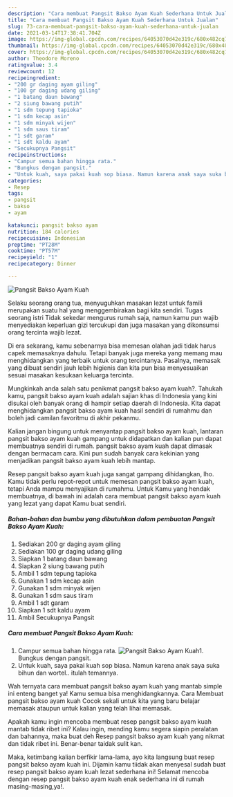 ```yaml
---
description: "Cara membuat Pangsit Bakso Ayam Kuah Sederhana Untuk Jualan"
title: "Cara membuat Pangsit Bakso Ayam Kuah Sederhana Untuk Jualan"
slug: 73-cara-membuat-pangsit-bakso-ayam-kuah-sederhana-untuk-jualan
date: 2021-03-14T17:38:41.704Z
image: https://img-global.cpcdn.com/recipes/64053070d42e319c/680x482cq70/pangsit-bakso-ayam-kuah-foto-resep-utama.jpg
thumbnail: https://img-global.cpcdn.com/recipes/64053070d42e319c/680x482cq70/pangsit-bakso-ayam-kuah-foto-resep-utama.jpg
cover: https://img-global.cpcdn.com/recipes/64053070d42e319c/680x482cq70/pangsit-bakso-ayam-kuah-foto-resep-utama.jpg
author: Theodore Moreno
ratingvalue: 3.4
reviewcount: 12
recipeingredient:
- "200 gr daging ayam giling"
- "100 gr daging udang giling"
- "1 batang daun bawang"
- "2 siung bawang putih"
- "1 sdm tepung tapioka"
- "1 sdm kecap asin"
- "1 sdm minyak wijen"
- "1 sdm saus tiram"
- "1 sdt garam"
- "1 sdt kaldu ayam"
- "Secukupnya Pangsit"
recipeinstructions:
- "Campur semua bahan hingga rata."
- "Bungkus dengan pangsit."
- "Untuk kuah, saya pakai kuah sop biasa. Namun karena anak saya suka bihun dan wortel.. itulah temannya."
categories:
- Resep
tags:
- pangsit
- bakso
- ayam

katakunci: pangsit bakso ayam 
nutrition: 184 calories
recipecuisine: Indonesian
preptime: "PT28M"
cooktime: "PT57M"
recipeyield: "1"
recipecategory: Dinner

---
```



![Pangsit Bakso Ayam Kuah](https://img-global.cpcdn.com/recipes/64053070d42e319c/680x482cq70/pangsit-bakso-ayam-kuah-foto-resep-utama.jpg)

Selaku seorang orang tua, menyuguhkan masakan lezat untuk famili merupakan suatu hal yang menggembirakan bagi kita sendiri. Tugas seorang istri Tidak sekedar mengurus rumah saja, namun kamu pun wajib menyediakan keperluan gizi tercukupi dan juga masakan yang dikonsumsi orang tercinta wajib lezat.

Di era  sekarang, kamu sebenarnya bisa memesan olahan jadi tidak harus capek memasaknya dahulu. Tetapi banyak juga mereka yang memang mau menghidangkan yang terbaik untuk orang tercintanya. Pasalnya, memasak yang dibuat sendiri jauh lebih higienis dan kita pun bisa menyesuaikan sesuai masakan kesukaan keluarga tercinta. 



Mungkinkah anda salah satu penikmat pangsit bakso ayam kuah?. Tahukah kamu, pangsit bakso ayam kuah adalah sajian khas di Indonesia yang kini disukai oleh banyak orang di hampir setiap daerah di Indonesia. Kita dapat menghidangkan pangsit bakso ayam kuah hasil sendiri di rumahmu dan boleh jadi camilan favoritmu di akhir pekanmu.

Kalian jangan bingung untuk menyantap pangsit bakso ayam kuah, lantaran pangsit bakso ayam kuah gampang untuk didapatkan dan kalian pun dapat membuatnya sendiri di rumah. pangsit bakso ayam kuah dapat dimasak dengan bermacam cara. Kini pun sudah banyak cara kekinian yang menjadikan pangsit bakso ayam kuah lebih mantap.

Resep pangsit bakso ayam kuah juga sangat gampang dihidangkan, lho. Kamu tidak perlu repot-repot untuk memesan pangsit bakso ayam kuah, tetapi Anda mampu menyajikan di rumahmu. Untuk Kamu yang hendak membuatnya, di bawah ini adalah cara membuat pangsit bakso ayam kuah yang lezat yang dapat Kamu buat sendiri.

<!--inarticleads1-->

##### Bahan-bahan dan bumbu yang dibutuhkan dalam pembuatan Pangsit Bakso Ayam Kuah:

1. Sediakan 200 gr daging ayam giling
1. Sediakan 100 gr daging udang giling
1. Siapkan 1 batang daun bawang
1. Siapkan 2 siung bawang putih
1. Ambil 1 sdm tepung tapioka
1. Gunakan 1 sdm kecap asin
1. Gunakan 1 sdm minyak wijen
1. Gunakan 1 sdm saus tiram
1. Ambil 1 sdt garam
1. Siapkan 1 sdt kaldu ayam
1. Ambil Secukupnya Pangsit




<!--inarticleads2-->

##### Cara membuat Pangsit Bakso Ayam Kuah:

1. Campur semua bahan hingga rata.
<img src="https://img-global.cpcdn.com/steps/9176c246b759fea9/160x128cq70/pangsit-bakso-ayam-kuah-langkah-memasak-1-foto.jpg" alt="Pangsit Bakso Ayam Kuah">1. Bungkus dengan pangsit.
1. Untuk kuah, saya pakai kuah sop biasa. Namun karena anak saya suka bihun dan wortel.. itulah temannya.




Wah ternyata cara membuat pangsit bakso ayam kuah yang mantab simple ini enteng banget ya! Kamu semua bisa menghidangkannya. Cara Membuat pangsit bakso ayam kuah Cocok sekali untuk kita yang baru belajar memasak ataupun untuk kalian yang telah lihai memasak.

Apakah kamu ingin mencoba membuat resep pangsit bakso ayam kuah mantab tidak ribet ini? Kalau ingin, mending kamu segera siapin peralatan dan bahannya, maka buat deh Resep pangsit bakso ayam kuah yang nikmat dan tidak ribet ini. Benar-benar taidak sulit kan. 

Maka, ketimbang kalian berfikir lama-lama, ayo kita langsung buat resep pangsit bakso ayam kuah ini. Dijamin kamu tiidak akan menyesal sudah buat resep pangsit bakso ayam kuah lezat sederhana ini! Selamat mencoba dengan resep pangsit bakso ayam kuah enak sederhana ini di rumah masing-masing,ya!.

